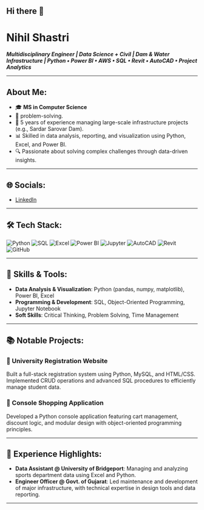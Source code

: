 ## Hi there 👋
# Nihil Shastri
***Multidisciplinary Engineer | Data Science + Civil | Dam & Water Infrastructure | Python • Power BI • AWS • SQL • Revit • AutoCAD • Project Analytics***

---

## About Me:
- 🎓 **MS in Computer Science**
- 🧠 problem-solving.
- 💼 5 years of experience managing large-scale infrastructure projects (e.g., Sardar Sarovar Dam).
- 📊 Skilled in data analysis, reporting, and visualization using Python, Excel, and Power BI.
- 🔍 Passionate about solving complex challenges through data-driven insights.

---

## 🌐 Socials:
- [LinkedIn](https://www.linkedin.com/in/nihil-shastri02091995/)

---

## 🛠️ Tech Stack:
![Python](https://img.shields.io/badge/-Python-3776AB?style=for-the-badge&logo=python&logoColor=white)
![SQL](https://img.shields.io/badge/-SQL-4479A1?style=for-the-badge&logo=postgresql&logoColor=white)
![Excel](https://img.shields.io/badge/-Excel-217346?style=for-the-badge&logo=microsoft-excel&logoColor=white)
![Power BI](https://img.shields.io/badge/-Power%20BI-F2C811?style=for-the-badge&logo=power-bi&logoColor=black)
![Jupyter](https://img.shields.io/badge/-Jupyter-F37626?style=for-the-badge&logo=jupyter&logoColor=white)
![AutoCAD](https://img.shields.io/badge/-AutoCAD-E34F26?style=for-the-badge&logo=autodesk&logoColor=white)
![Revit](https://img.shields.io/badge/-Revit-0C6EFA?style=for-the-badge&logo=autodesk&logoColor=white)
![GitHub](https://img.shields.io/badge/-GitHub-181717?style=for-the-badge&logo=github&logoColor=white)

---

## 🧠 Skills & Tools:
- **Data Analysis & Visualization**: Python (pandas, numpy, matplotlib), Power BI, Excel
- **Programming & Development**: SQL, Object-Oriented Programming, Jupyter Notebook
- **Soft Skills**: Critical Thinking, Problem Solving, Time Management

---

## 📚 Notable Projects:
### 🔹 University Registration Website
Built a full-stack registration system using Python, MySQL, and HTML/CSS. Implemented CRUD operations and advanced SQL procedures to efficiently manage student data.

### 🔹 Console Shopping Application
Developed a Python console application featuring cart management, discount logic, and modular design with object-oriented programming principles.

---

## 💼 Experience Highlights:
- **Data Assistant @ University of Bridgeport**: Managing and analyzing sports department data using Excel and Python.
- **Engineer Officer @ Govt. of Gujarat**: Led maintenance and development of major infrastructure, with technical expertise in design tools and data reporting.

---


